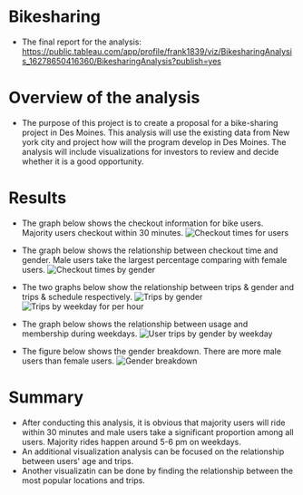 # Bikesharing
* The final report for the analysis: https://public.tableau.com/app/profile/frank1839/viz/BikesharingAnalysis_16278650416360/BikesharingAnalysis?publish=yes
# Overview of the analysis
* The purpose of this project is to create a proposal for a bike-sharing project in Des Moines. This analysis will use the existing data from New york city and project how will the program develop in Des Moines. The analysis will include visualizations for investors to review and decide whether it is a good opportunity.

# Results
* The graph below shows the checkout information for bike users. Majority users checkout within 30 minutes.
![Checkout times for users](https://user-images.githubusercontent.com/82552516/127793846-09f7e364-e120-455b-949e-1d4599b63808.png)


* The graph below shows the relationship between checkout time and gender. Male users take the largest percentage comparing with female users.
![Checkout times by gender](https://user-images.githubusercontent.com/82552516/127793508-042471d5-47bc-4358-b5f0-8127d7d9cfcf.png)


* The two graphs below show the relationship between trips & gender and trips & schedule respectively. 
![Trips by gender](https://user-images.githubusercontent.com/82552516/127794289-86d3f5a2-aae7-491b-ac72-16755e2096b2.png)
![Trips by weekday for per hour](https://user-images.githubusercontent.com/82552516/127794292-70c32c89-c25c-4e44-8365-7f74487f89f7.png)


* The graph below shows the relationship between usage and membership during weekdays.
![User trips by gender by weekday](https://user-images.githubusercontent.com/82552516/127794496-0da3c56d-a57a-4969-a7fd-27827a0980d3.png)


* The figure below shows the gender breakdown. There are more male users than female users.
![Gender breakdown](https://user-images.githubusercontent.com/82552516/132262575-7be724d8-9cd4-49b5-9039-fc53b668540a.png)



# Summary
* After conducting this analysis, it is obvious that majority users will ride within 30 minutes and male users take a significant proportion among all users. Majority rides happen around 5-6 pm on weekdays.
* An additional visualization analysis can be focused on the relationship between users' age and trips.
* Another visualizatin can be done by finding the relationship between the most popular locations and trips.
